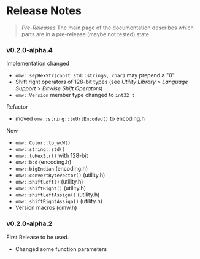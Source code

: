 # Release Notes

> _Pre-Releases_
> The main page of the documentation describes which parts are in
> a pre-release (maybe not tested) state.



### v0.2.0-alpha.4

Implementation changed
 - `omw::sepHexStr(const std::string&, char)` may prepend a "0"
 - Shift right operators of 128-bit types (see  _Utility Library_ > _Language Support_ > _Bitwise Shift Operators_)
 - `omw::Version` member type changed to `int32_t`

Refactor
- moved `omw::string::toUrlEncoded()` to encoding.h

New
 - `omw::Color::to_wxW()`
 - `omw::string::std()`
 - `omw::toHexStr()` with 128-bit
 - `omw::bcd` (encoding.h)
 - `omw::bigEndian` (encoding.h)
 - `omw::convertByteVector()` (utility.h)
 - `omw::shiftLeft()` (utility.h)
 - `omw::shiftRight()` (utility.h)
 - `omw::shiftLeftAssign()` (utility.h)
 - `omw::shiftRightAssign()` (utility.h)
 - Version macros (omw.h)



### v0.2.0-alpha.2

First Release to be used.
 - Changed some function parameters
